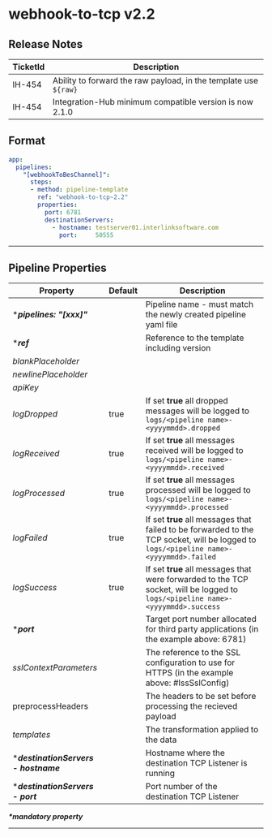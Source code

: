 # webhook-to-tcp v2.2

## Release Notes

| TicketId     | Description |
| ----------- | ----------- |
| IH-454      | Ability to forward the raw payload, in the template use `${raw}` |
| IH-454      | Integration-Hub minimum compatible version is now 2.1.0 |

## Format
```yml
app:
  pipelines:
    "[webhookToBesChannel]":
      steps:
      - method: pipeline-template
        ref: "webhook-to-tcp~2.2"
        properties:
          port: 6781
          destinationServers:
            - hostname: testserver01.interlinksoftware.com
              port:     50555
```

***

## Pipeline Properties

| Property | Default | Description |
|---|---|---|
|***_pipelines: "[xxx]"_** | | Pipeline name - must match the newly created pipeline yaml file|
|***_ref_** | | Reference to the template including version |
|_blankPlaceholder_ | |  |
|_newlinePlaceholder_ | |  |
|_apiKey_ | |  |
|_logDropped_|true |If set **true** all dropped messages will be logged to ```logs/<pipeline name>-<yyyymmdd>.dropped```|
|_logReceived_|true |If set **true** all messages received will be logged to ```logs/<pipeline name>-<yyyymmdd>.received```|
|_logProcessed_|true |If set **true** all messages processed will be logged to ```logs/<pipeline name>-<yyyymmdd>.processed```|
|_logFailed_|true |If set **true** all messages that failed to be forwarded to the TCP socket, will be logged to ```logs/<pipeline name>-<yyyymmdd>.failed```|
|_logSuccess_|true |If set **true** all messages that were forwarded to the TCP socket, will be logged to ```logs/<pipeline name>-<yyyymmdd>.success```|
|***_port_**| | Target port number allocated for third party applications (in the example above: 6781)|
|_sslContextParameters_| | The reference to the SSL configuration to use for HTTPS (in the example above: #IssSslConfig)|
|preprocessHeaders| | The headers to be set before processing the recieved payload|
|_templates_| | The transformation applied to the data |
|***_destinationServers - hostname_**| | Hostname where the destination TCP Listener is running|
|***_destinationServers - port_**| | Port number of the destination TCP Listener|
**_*mandatory property_**
***
